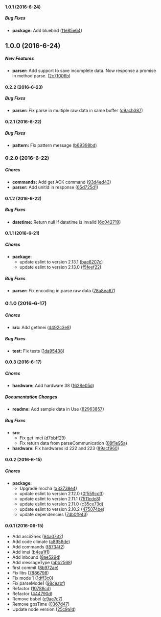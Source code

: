 #### 1.0.1 (2016-6-24)

##### Bug Fixes

* **package:** Add bluebird ([f1e85e64](https://github.com/lgaticaq/cellocator-parser/commit/f1e85e645e3367e33d70d8662681e2da39d5b266))

## 1.0.0 (2016-6-24)

##### New Features

* **parser:** Add support to save incomplete data. Now response a promise in method parse. ([2c7f006b](https://github.com/lgaticaq/cellocator-parser/commit/2c7f006b42758591255e5d083268f79e6a9c1d32))

#### 0.2.2 (2016-6-23)

##### Bug Fixes

* **parser:** Fix parse in multiple raw data in same buffer ([d9acb387](https://github.com/lgaticaq/cellocator-parser/commit/d9acb387ef97b6b24c3ba68ca3230df1fe803190))

#### 0.2.1 (2016-6-22)

##### Bug Fixes

* **pattern:** Fix pattern message ([b69398bd](https://github.com/lgaticaq/cellocator-parser/commit/b69398bd2188708ee4696942f65e1c435f96d1b8))

### 0.2.0 (2016-6-22)

##### Chores

* **commands:** Add get ACK command ([93d4ed43](https://github.com/lgaticaq/cellocator-parser/commit/93d4ed4305342f834b2a4923a4f1d3ce27f25032))
* **parser:** Add unitId in response ([65d725d1](https://github.com/lgaticaq/cellocator-parser/commit/65d725d14d9b4dbf8f75398f2e58a98066f63aeb))

#### 0.1.2 (2016-6-22)

##### Bug Fixes

* **datetime:** Return null if datetime is invalid ([6c042719](https://github.com/lgaticaq/cellocator-parser/commit/6c0427197870ebb676efd82df82dd23f15f47f27))

#### 0.1.1 (2016-6-21)

##### Chores

* **package:**
  * update eslint to version 2.13.1 ([bae8207c](https://github.com/lgaticaq/cellocator-parser/commit/bae8207c3bbd2f689f6bf2917cc4d72df7615a1d))
  * update eslint to version 2.13.0 ([f5feef22](https://github.com/lgaticaq/cellocator-parser/commit/f5feef222c32f0d17920a256576f04c3e0b6f148))

##### Bug Fixes

* **parser:** Fix encoding in parse raw data ([78a8ea87](https://github.com/lgaticaq/cellocator-parser/commit/78a8ea8729edebd8cdf7e2447d52f1476299372d))

### 0.1.0 (2016-6-17)

##### Chores

* **src:** Add getImei ([d492c3e8](https://github.com/lgaticaq/cellocator-parser/commit/d492c3e8a67f90fce05461cc7e7ef53ccf474c0b))

##### Bug Fixes

* **test:** Fix tests ([1da95438](https://github.com/lgaticaq/cellocator-parser/commit/1da954387cd40fdcbb7ed75575e05fe42713d7c4))

#### 0.0.3 (2016-6-17)

##### Chores

* **hardware:** Add hardware 38 ([1628e05d](https://github.com/lgaticaq/cellocator-parser/commit/1628e05d7ca92d56d76425bda5a1a12c4212d40c))

##### Documentation Changes

* **readme:** Add sample data in Use ([82963857](https://github.com/lgaticaq/cellocator-parser/commit/829638579380fbbb33ae893936cec61af5bbba70))

##### Bug Fixes

* **src:**
  * Fix get imei ([d7bbff29](https://github.com/lgaticaq/cellocator-parser/commit/d7bbff29691255cd7d9251ee7aae5a58af54597d))
  * Fix return data from parseCommunication ([08f1e95a](https://github.com/lgaticaq/cellocator-parser/commit/08f1e95aff83528a912dac163d43f88f4dad68cc))
* **hardware:** Fix hardwares id 222 and 223 ([89acf960](https://github.com/lgaticaq/cellocator-parser/commit/89acf96070e1033739e80055881bedb369664506))

#### 0.0.2 (2016-6-15)

##### Chores

* **package:**
  * Upgrade mocha ([a33738e4](https://github.com/lgaticaq/cellocator-parser/commit/a33738e48e0070f2174f5c86d1e688d84ba0d715))
  * update eslint to version 2.12.0 ([0f559cd3](https://github.com/lgaticaq/cellocator-parser/commit/0f559cd3a30def99dc24ba9a8195d6e2bc57fce0))
  * update eslint to version 2.11.1 ([7511cdc8](https://github.com/lgaticaq/cellocator-parser/commit/7511cdc856a8d2d20611613c433421632147a880))
  * update eslint to version 2.11.0 ([c35ce73d](https://github.com/lgaticaq/cellocator-parser/commit/c35ce73d52f2892d3046c2c77289f073bcded136))
  * update eslint to version 2.10.2 ([475074be](https://github.com/lgaticaq/cellocator-parser/commit/475074bea082f72a7d256699e97fe69a3d9e9084))
  * update dependencies ([7db0f943](https://github.com/lgaticaq/cellocator-parser/commit/7db0f94356064545531c32dd59b5c0ab02cb234e))

#### 0.0.1 (2016-06-15)

* Add ascii2hex ([94a0732](https://github.com/lgaticaq/cellocator-parser/commit/94a0732))
* Add code climate ([a8958de](https://github.com/lgaticaq/cellocator-parser/commit/a8958de))
* Add commands ([f8734f2](https://github.com/lgaticaq/cellocator-parser/commit/f8734f2))
* Add imei ([b4ea1f1](https://github.com/lgaticaq/cellocator-parser/commit/b4ea1f1))
* Add inbound ([8ae529d](https://github.com/lgaticaq/cellocator-parser/commit/8ae529d))
* Add messageType ([abb2568](https://github.com/lgaticaq/cellocator-parser/commit/abb2568))
* first commit ([8b972ae](https://github.com/lgaticaq/cellocator-parser/commit/8b972ae))
* Fix libs ([7886798](https://github.com/lgaticaq/cellocator-parser/commit/7886798))
* Fix mode 1 ([1dff3c0](https://github.com/lgaticaq/cellocator-parser/commit/1dff3c0))
* Fix parseMode1 ([98ceabf](https://github.com/lgaticaq/cellocator-parser/commit/98ceabf))
* Refactor ([10788cd](https://github.com/lgaticaq/cellocator-parser/commit/10788cd))
* Refactor ([444790d](https://github.com/lgaticaq/cellocator-parser/commit/444790d))
* Remove babel ([c9ae7c7](https://github.com/lgaticaq/cellocator-parser/commit/c9ae7c7))
* Remove gpsTime ([0367d47](https://github.com/lgaticaq/cellocator-parser/commit/0367d47))
* Update node version ([25c9a1d](https://github.com/lgaticaq/cellocator-parser/commit/25c9a1d))
